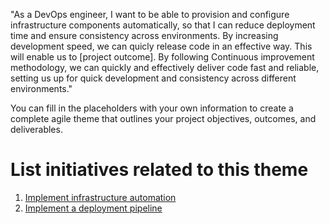 "As a DevOps engineer, I want to be able to provision and configure infrastructure components automatically, 
so that I can reduce deployment time and ensure consistency across environments. By increasing development speed,
we can quicly release code in an effective way. This will enable us to [project outcome]. 
By following Continuous improvement methodology, we can quickly and effectively deliver code fast and reliable, 
setting us up for quick development and consistency across different environments."

You can fill in the placeholders with your own information to create a complete agile theme that outlines your project objectives, outcomes, and deliverables.


# List initiatives related to this theme
1. [Implement infrastructure automation](documentation/templates/theme/initiatives/initiative_template.md)
2. [Implement a deployment pipeline](documentation/templates/theme/initiatives/initiative_template.md)